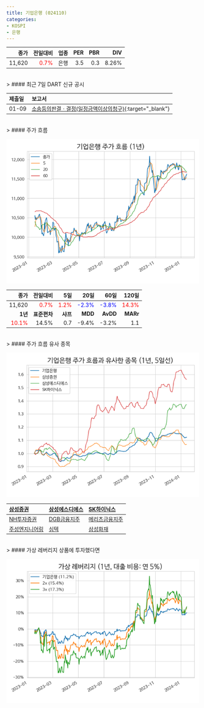 ```yaml
---
title: 기업은행 (024110)
categories:
- KOSPI
- 은행
---
```


|**종가**|**전일대비**|**업종**|**PER**|**PBR**|**DIV**|
|-------:|-----------:|-------:|------:|------:|------:|
|11,620|<span style="color: red">0.7%</span>|은행|3.5|0.3|8.26%|

<!-- more -->

<br>
> #### 최근 7일 DART 신규 공시<a id="dart"></a>



|**제출일**|**보고서**|
|:-----|:-------|
|01-09|[소송등의판결ㆍ결정(일정금액이상의청구)](https://dart.fss.or.kr/dsaf001/main.do?rcpNo=20240109800361){:target="_blank"}|

<br>
> #### 주가 흐름<a id="price"></a>

![024110](/assets/images/stock/024110.png)

|**종가**|**전일대비**|**5일**|**20일**|**60일**|**120일**|
|-------:|-----------:|------:|-------:|-------:|--------:|
| 11,620 | <span style="color: red">0.7%</span> | <span style="color: red">1.2%</span> | <span style="color: blue">-2.3%</span> | <span style="color: blue">-3.8%</span> | <span style="color: red">14.3%</span> |
|**1년**|**표준편차**|**샤프**|**MDD**|**AvDD**|**MARr**|
| <span style="color: red">10.1%</span> | 14.5% | 0.7 | -9.4% | -3.2% | 1.1 |

<br>
> #### 주가 흐름 유사 종목<a id="corr"></a>

![024110](/assets/images/stock/024110_corr.png)

| [삼성증권](/016360/) | [삼성에스디에스](/018260/) | [SK하이닉스](/000660/) |
|:---------------------------------------|:---------------------------------------|:---------------------------------------|
| [NH투자증권](/005940/) | [DGB금융지주](/139130/) | [메리츠금융지주](/138040/) |
| [주성엔지니어링](/036930/) | [심텍](/222800/) | [삼성화재](/000810/) |

<br>
> #### 가상 레버리지 상품에 투자했다면<a id="2x"></a>

![024110](/assets/images/stock/024110_2x.png)

[^corr]: 상관계수를 이용하여 분석하였습니다.
